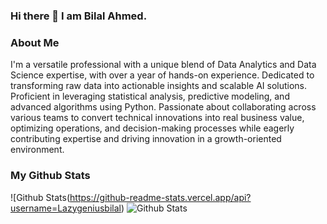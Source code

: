 ### Hi there 👋 I am Bilal Ahmed.

### About Me
I'm a versatile professional with a unique blend of Data Analytics and Data Science
expertise, with over a year of hands-on experience. Dedicated to transforming raw data into actionable
insights and scalable AI solutions. Proficient in leveraging statistical analysis, predictive modeling,
and advanced algorithms using Python. Passionate about collaborating across various teams to convert
technical innovations into real business value, optimizing operations, and decision-making processes while
eagerly contributing expertise and driving innovation in a growth-oriented environment.


### My Github Stats

![Github Stats(https://github-readme-stats.vercel.app/api?username=Lazygeniusbilal)
![Github Stats](https://github-readme-stats.vercel.app/api/top-langs/?username=Lazygeniusbilal)

<!--
**Lazygeniusbilal/Lazygeniusbilal** is a ✨ _special_ ✨ repository because its `README.md` (this file) appears on your GitHub profile.

Here are some ideas to get you started:

- 🔭 I’m currently working on ...
- 🌱 I’m currently learning ...
- 👯 I’m looking to collaborate on ...
- 🤔 I’m looking for help with ...
- 💬 Ask me about ...
- 📫 How to reach me: ...
- 😄 Pronouns: ...
- ⚡ Fun fact: ...
-->
